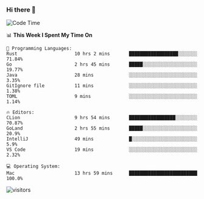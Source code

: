 ### Hi there 👋

<!--
**CrazyCollin/crazycollin** is a ✨ _special_ ✨ repository because its `README.md` (this file) appears on your GitHub profile.

Here are some ideas to get you started:

- 🔭 I’m currently working on ...
- 🌱 I’m currently learning ...
- 👯 I’m looking to collaborate on ...
- 🤔 I’m looking for help with ...
- 💬 Ask me about ...
- 📫 How to reach me: ...
- 😄 Pronouns: ...
- ⚡ Fun fact: ...
-->

<!--START_SECTION:waka-->
![Code Time](http://img.shields.io/badge/Code%20Time-14%20hrs%2037%20mins-blue)

📊 **This Week I Spent My Time On** 

```text
💬 Programming Languages: 
Rust                     10 hrs 2 mins       ██████████████████░░░░░░░   71.84% 
Go                       2 hrs 45 mins       █████░░░░░░░░░░░░░░░░░░░░   19.77% 
Java                     28 mins             ░░░░░░░░░░░░░░░░░░░░░░░░░   3.35% 
GitIgnore file           11 mins             ░░░░░░░░░░░░░░░░░░░░░░░░░   1.38% 
TOML                     9 mins              ░░░░░░░░░░░░░░░░░░░░░░░░░   1.14%

🔥 Editors: 
CLion                    9 hrs 54 mins       █████████████████░░░░░░░░   70.87% 
GoLand                   2 hrs 55 mins       █████░░░░░░░░░░░░░░░░░░░░   20.9% 
IntelliJ                 49 mins             █░░░░░░░░░░░░░░░░░░░░░░░░   5.9% 
VS Code                  19 mins             ░░░░░░░░░░░░░░░░░░░░░░░░░   2.32%

💻 Operating System: 
Mac                      13 hrs 59 mins      █████████████████████████   100.0%

```


<!--END_SECTION:waka-->


![visitors](https://visitor-badge.glitch.me/badge?page_id=crazycollin.crazycollin&left_color=green&right_color=red)
